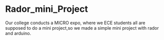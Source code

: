 # Rador_mini_Project
 Our college conducts a MICRO expo, where we ECE students all are supposed to do a mini project,so we made a simple mini project with rador and arduino.

